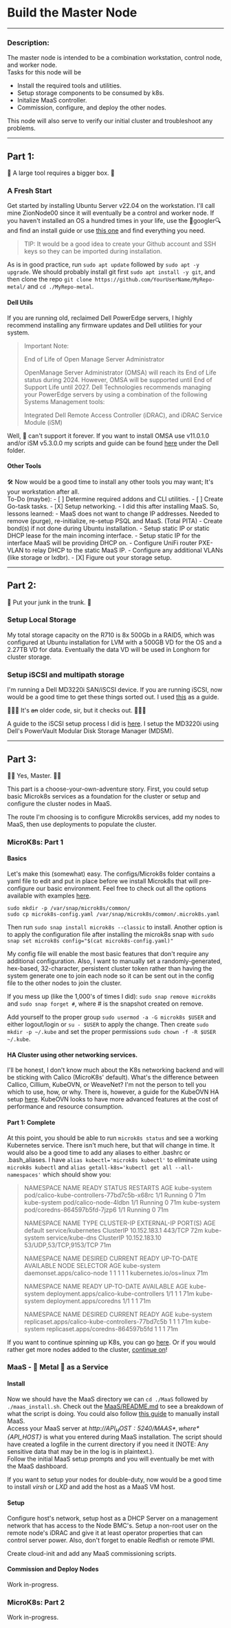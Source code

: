 # Build the Master Node
---

### Description:  
The master node is intended to be a combination workstation, control node, and worker node.  
Tasks for this node will be
- Install the required tools and utilities.
- Setup storage components to be consumed by k8s.
- Initalize MaaS controller.
- Commission, configure, and deploy the other nodes. 

This node will also serve to verify our initial cluster and troubleshoot any problems.  

---

## Part 1:  

🧰 A large tool requires a bigger box. 🧰  

### A Fresh Start

Get started by installing Ubuntu Server v22.04 on the workstation. I'll call mine ZionNode00 since it will eventually be a control and worker node. If you haven't installed an OS a hundred times in your life, use the 🔎googler🔍 and find an install guide or use [this one](https://ubuntu.com/download/server) and find everything you need.  

> TIP: It would be a good idea to create your Github account and SSH keys so they can be imported during installation.  

As is in good practice, run `sudo apt update` followed by `sudo apt -y upgrade`. We should probably install git first `sudo apt install -y git`, and then clone the repo `git clone https://github.com/YourUserName/MyRepo-metal/` and `cd ./MyRepo-metal`.  
  
#### Dell Utils  

If you are running old, reclaimed Dell PowerEdge servers, I highly recommend installing any firmware updates and Dell utilities for your system.

> Important Note:
>
> End of Life of Open Manage Server Administrator
>
> OpenManage Server Administrator (OMSA) will reach its End of Life status during 2024. However, OMSA will be supported until End of Support Life 
> until  2027. Dell Technologies recommends managing your PowerEdge servers by using a combination of the following Systems Management tools:
>
>    Integrated Dell Remote Access Controller (iDRAC), and
>    iDRAC Service Module (iSM) 

Well, 💩 can't support it forever. If you want to install OMSA use v11.0.1.0 and/or iSM v5.3.0.0 my scripts and guide can be found [here](./Dell/README.md) under the Dell folder.  
  
#### Other Tools  
  
🛠️ Now would be a good time to install any other tools you may want; It's your workstation after all.  
To-Do (maybe):
    - [ ] Determine required addons and CLI utilities.
    - [ ] Create Go-task tasks.
    - [X] Setup networking. 
      - I did this after installing MaaS. So, lessons learned:
      - MaaS does not want to change IP addresses. Needed to remove (purge), re-initialize, re-setup PSQL and MaaS. (Total PITA)
        - Create bond(s) if not done during Ubuntu installation.
        - Setup static IP or static DHCP lease for the main incoming interface.
        - Setup static IP for the interface MaaS will be providing DHCP on.
        - Configure UniFi router PXE-VLAN to relay DHCP to the static MaaS IP.
        - Configure any additional VLANs (like storage or lxdbr).
    - [X] Figure out your storage setup.

---

## Part 2:

🚚 Put your junk in the trunk. 🚚

### Setup Local Storage

My total storage capacity on the R710 is 8x 500Gb in a RAID5, which was configured at Ubuntu installation for LVM with a 500GB VD for the OS and a 2.27TB VD for data. Eventually the data VD will be used in Longhorn for cluster storage.

### Setup iSCSI and multipath storage
  
I'm running a Dell MD3220i SAN/iSCSI device. If you are running iSCSI, now would be a good time to get these things sorted out. I used [this](https://https://linux.dell.com/files/whitepapers/iSCSI_Multipathing_in_Ubuntu_Server_1404_LTS.pdf) as a guide.  
  
🖤👑👹 It's ~~an~~ older code, sir, but it checks out. 🖤👑👹

A guide to the iSCSI setup process I did is [here](X-c_iSCSI.md). I setup the MD3220i using Dell's PowerVault Modular Disk Storage Manager (MDSM). 

---
  
## Part 3:
  
👯🔗 Yes, Master. 🔗👯  

This part is a choose-your-own-adventure story. First, you could setup basic Microk8s services as a foundation for the cluster or setup and configure the cluster nodes in MaaS.  

The route I'm choosing is to configure Microk8s services, add my nodes to MaaS, then use deployments to populate the cluster.  

### MicroK8s: Part 1
#### Basics  

Let's make this (somewhat) easy. The configs/Microk8s folder contains a yaml file to edit and put in place before we install Microk8s that will pre-configure our basic environment. Feel free to check out all the options available with examples [here](https://microk8s.io/docs/add-launch-config). 
```
sudo mkdir -p /var/snap/microk8s/common/
sudo cp microk8s-config.yaml /var/snap/microk8s/common/.microk8s.yaml
```
Then run `sudo snap install microk8s --classic` to install.
Another option is to apply the configuration file after installing the microk8s snap with `sudo snap set microk8s config="$(cat microk8s-config.yaml)"`

My config file will enable the most basic features that don't require any additional configuration. Also, I want to manually set a randomly-generated, hex-based, 32-character, persistent cluster token rather than having the system generate one to join each node so it can be sent out in the config file to the other nodes to join the cluster.  

If you mess up (like the 1,000's of times I did): `sudo snap remove microk8s` and `sudo snap forget #`, where # is the snapshot created on remove.

Add yourself to the proper group `sudo usermod -a -G microk8s $USER` and either logout/login or `su - $USER` to apply the change. Then create `sudo mkdir -p ~/.kube` and set the proper permissions `sudo chown -f -R $USER ~/.kube`.

#### HA Cluster using other networking services.

I'll be honest, I don't know much about the K8s networking backend and will be sticking with Calico (MicroK8s' default). What's the difference between Callico, Cillium, KubeOVN, or WeaveNet? I'm not the person to tell you which to use, how, or why. There is, however, a guide for the KubeOVN HA setup [here](https://microk8s.io/docs/addon-kube-ovn). KubeOVN looks to have more advanced features at the cost of performance and resource consumption.  

#### Part 1: Complete

At this point, you should be able to run `microk8s status` and see a working Kubernetes service. There isn't much here, but that will change in time. It would also be a good time to add any aliases to either .bashrc or .bash_aliases. I have `alias kubectl='microk8s kubectl'` to eliminate using `microk8s kubectl` and `alias getall-k8s='kubectl get all --all-namespaces'` which should show you:

>NAMESPACE     NAME                                         READY   STATUS    RESTARTS   AGE
>kube-system   pod/calico-kube-controllers-77bd7c5b-x68rc   1/1     Running   0          71m
>kube-system   pod/calico-node-4ldbn                        1/1     Running   0          71m
>kube-system   pod/coredns-864597b5fd-7jzp6                 1/1     Running   0          71m
>
>NAMESPACE     NAME                 TYPE        CLUSTER-IP      EXTERNAL-IP   PORT(S)                  AGE
>default       service/kubernetes   ClusterIP   10.152.183.1    <none>        443/TCP                  72m
>kube-system   service/kube-dns     ClusterIP   10.152.183.10   <none>        53/UDP,53/TCP,9153/TCP   71m
>
>NAMESPACE     NAME                         DESIRED   CURRENT   READY   UP-TO-DATE   AVAILABLE   NODE SELECTOR            AGE
>kube-system   daemonset.apps/calico-node   1         1         1       1            1           kubernetes.io/os=linux   71m
>
>NAMESPACE     NAME                                      READY   UP-TO-DATE   AVAILABLE   AGE
>kube-system   deployment.apps/calico-kube-controllers   1/1     1            1           71m
>kube-system   deployment.apps/coredns                   1/1     1            1           71m
>
>NAMESPACE     NAME                                               DESIRED   CURRENT   READY   AGE
>kube-system   replicaset.apps/calico-kube-controllers-77bd7c5b   1         1         1       71m
>kube-system   replicaset.apps/coredns-864597b5fd                 1         1         1       71m

If you want to continue spinning up K8s, you can go [here](./01-Master_Node.md#microk8s-part-2).
Or if you would rather get more nodes added to the cluster, [continue on](./01-Master_Node.md#maas---🤘-metal-🤘-as-a-service)!

### MaaS - 🤘 Metal 🤘 as a Service 
#### Install

Now we should have the MaaS directory we can `cd ./MaaS` followed by `./maas_install.sh`. Check out the [MaaS/README.md](./README.md) to see a breakdown of what the script is doing. You could also follow [this guide](https://maas.io/docs/fresh-installation-of-maas) to manually install MaaS.  
Access your MaaS server at *http://${API_HOST}:5240/MAAS*, where *${API_HOST}* is what you entered during MaaS installation. The script should have created a logfile in the current directory if you need it (NOTE: Any sensitive data that may be in the log is in plaintext.).  
Follow the initial MaaS setup prompts and you will eventually be met with the MaaS dashboard.  
  
If you want to setup your nodes for double-duty, now would be a good time to install *virsh* or *LXD* and add the host as a MaaS VM host.
  
#### Setup

Configure host's network, setup host as a DHCP Server on a management network that has access to the Node BMC's. Setup a non-root user on the remote node's iDRAC and give it at least operator properties that can control server power. Also, don't forget to enable Redfish or remote IPMI.

Create cloud-init and add any MaaS commissioning scripts.

#### Commission and Deploy Nodes
Work in-progress.

### MicroK8s: Part 2
Work in-progress.
